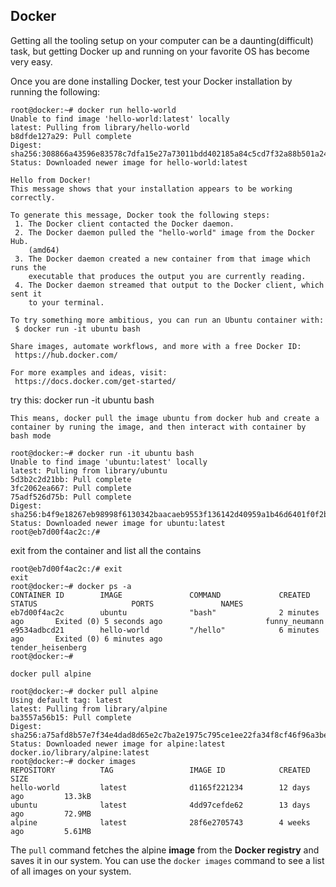 ## Docker

Getting all the tooling setup on your computer can be a daunting(difficult) task, but getting Docker up and running on your favorite OS has become very easy.

Once you are done installing Docker, test your Docker installation by running the following:

    root@docker:~# docker run hello-world
    Unable to find image 'hello-world:latest' locally
    latest: Pulling from library/hello-world
    b8dfde127a29: Pull complete
    Digest: sha256:308866a43596e83578c7dfa15e27a73011bdd402185a84c5cd7f32a88b501a24
    Status: Downloaded newer image for hello-world:latest

    Hello from Docker!
    This message shows that your installation appears to be working correctly.

    To generate this message, Docker took the following steps:
     1. The Docker client contacted the Docker daemon.
     2. The Docker daemon pulled the "hello-world" image from the Docker Hub.
        (amd64)
     3. The Docker daemon created a new container from that image which runs the
        executable that produces the output you are currently reading.
     4. The Docker daemon streamed that output to the Docker client, which sent it
        to your terminal.

    To try something more ambitious, you can run an Ubuntu container with:
     $ docker run -it ubuntu bash

    Share images, automate workflows, and more with a free Docker ID:
     https://hub.docker.com/

    For more examples and ideas, visit:
     https://docs.docker.com/get-started/

try this: docker run -it ubuntu bash

    This means, docker pull the image ubuntu from docker hub and create a container by runing the image, and then interact with container by bash mode

    root@docker:~# docker run -it ubuntu bash
    Unable to find image 'ubuntu:latest' locally
    latest: Pulling from library/ubuntu
    5d3b2c2d21bb: Pull complete
    3fc2062ea667: Pull complete
    75adf526d75b: Pull complete
    Digest: sha256:b4f9e18267eb98998f6130342baacaeb9553f136142d40959a1b46d6401f0f2b
    Status: Downloaded newer image for ubuntu:latest
    root@eb7d00f4ac2c:/#
    
exit from the container and list all the contains

    root@eb7d00f4ac2c:/# exit
    exit
    root@docker:~# docker ps -a
    CONTAINER ID        IMAGE               COMMAND             CREATED             STATUS                     PORTS               NAMES
    eb7d00f4ac2c        ubuntu              "bash"              2 minutes ago       Exited (0) 5 seconds ago                       funny_neumann
    e9534adbcd21        hello-world         "/hello"            6 minutes ago       Exited (0) 6 minutes ago                       tender_heisenberg
    root@docker:~#

```
docker pull alpine
```

    root@docker:~# docker pull alpine
    Using default tag: latest
    latest: Pulling from library/alpine
    ba3557a56b15: Pull complete
    Digest: sha256:a75afd8b57e7f34e4dad8d65e2c7ba2e1975c795ce1ee22fa34f8cf46f96a3be
    Status: Downloaded newer image for alpine:latest
    docker.io/library/alpine:latest
    root@docker:~# docker images
    REPOSITORY          TAG                 IMAGE ID            CREATED             SIZE
    hello-world         latest              d1165f221234        12 days ago         13.3kB
    ubuntu              latest              4dd97cefde62        13 days ago         72.9MB
    alpine              latest              28f6e2705743        4 weeks ago         5.61MB
    
The `pull` command fetches the alpine **image** from the **Docker registry** and saves it in our system. You can use the `docker images` command to see a list of all images on your system. 


